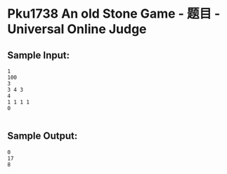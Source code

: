 # Pku1738 An old Stone Game - 题目 - Universal Online Judge


## Sample Input: 
```
1
100
3
3 4 3
4
1 1 1 1
0


```

## Sample Output: 
```
0
17
8


```
